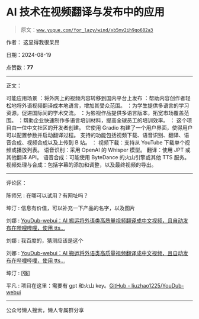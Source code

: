 # AI 技术在视频翻译与发布中的应用

> 原文：[`www.yuque.com/for_lazy/wind/xb5mv2ih9qo682a3`](https://www.yuque.com/for_lazy/wind/xb5mv2ih9qo682a3)

作者： 这显得我很呆昂

日期：2024-08-19

点赞数：**77**

* * *

正文：

可能应用场景 ：将外网上的视频内容转移到国内平台上发布 ：帮助内容创作者轻松地将外语视频翻译成本地语言，增加其受众范围。
：为学生提供多语言的学习资源，促进国际间的学术交流。 ：为影视作品提供多语言版本，拓宽市场覆盖范围。
：帮助企业快速制作多语言培训材料，提高全球员工的培训效率。 ： 这个项目由一位中文社区的开发者创建。
它使用 Gradio 构建了一个用户界面，使得用户可以配置参数并启动翻译过程。 支持的功能包括视频下载、语音识别、翻译、语音合成、视频合成以及上传到 B 站。 ：
视频下载：支持从 YouTube 下载单个视频或播放列表。 语音识别：采用 OpenAI 的 Whisper 模型。 翻译：使用 JPT 或其他翻译 API。
语音合成：可能使用 ByteDance 的火山引擎或其他 TTS 服务。 视频处理与合成：包括字幕的添加和调整，以及最终视频的导出。

* * *

评论区：

陈师兄 : 在哪可以试用？有网址吗？

坤汀 : 信息有价值，可以补充一下产品的名字，以及图片

刘娜 : [YouDub-webui：AI 搬运将外语类高质量视频翻译成中文视频，且自动发布在哔哩哔哩，使用 tts...](https://www.bilibili.com/video/BV1sApmedEJN/) 

刘娜 : 我百度的，猜测应该是这个

刘娜 : [YouDub-webui：AI 搬运将外语类高质量视频翻译成中文视频，且自动发布在哔哩哔哩，使用 tts...](https://www.bilibili.com/video/BV1sApmedEJN/) 

坤汀 : [强]

平凡 : 项目在这里：需要有 gpt 和火山 key。[GitHub - liuzhao1225/YouDub-webui](https://github.com/liuzhao1225/YouDub-webui) 

* * *

公众号懒人搜索，懒人专属群分享